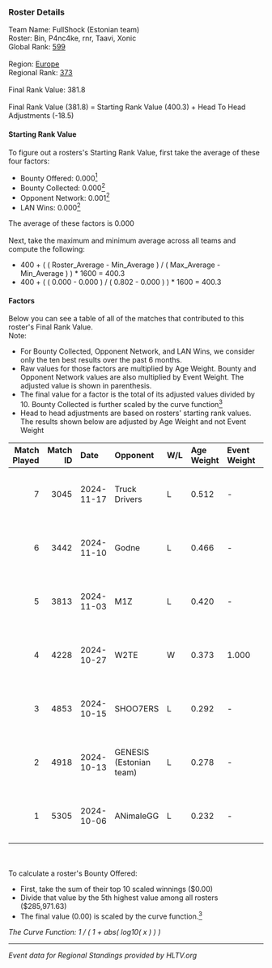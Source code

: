 ### Roster Details<br />
Team Name: FullShock (Estonian team)<br />
Roster: Bin, P4nc4ke, rnr, Taavi, Xonic<br />
Global Rank: [599](../../standings_global_2025_02_28.md)<br />
<br />
Region: [Europe]( ../../standings_europe_2025_02_28.md)<br />
Regional Rank: [373]( ../../standings_europe_2025_02_28.md)<br />
<br />
Final Rank Value:  381.8<br />
<br />
Final Rank Value (381.8) = Starting Rank Value (400.3) + Head To Head Adjustments (-18.5)<br />

#### Starting Rank Value<br />
To figure out a rosters's Starting Rank Value, first take the average of these four factors:<br />
- Bounty Offered: 0.000[<sup>1</sup>](#table2)
- Bounty Collected: 0.000[<sup>2</sup>](#table1)
- Opponent Network: 0.001[<sup>2</sup>](#table1)
- LAN Wins: 0.000[<sup>2</sup>](#table1)

The average of these factors is 0.000<br />
<br />
Next, take the maximum and minimum average across all teams and compute the following:<br />
- 400 + ( ( Roster_Average - Min_Average ) / ( Max_Average - Min_Average ) ) * 1600 = 400.3
- 400 + ( ( 0.000 - 0.000 ) / ( 0.802 - 0.000 ) ) * 1600 = 400.3


#### Factors<br />
Below you can see a table of all of the matches that contributed to this roster's Final Rank Value.<br />
Note:<br />

- For Bounty Collected, Opponent Network, and LAN Wins, we consider only the ten best results over the past 6 months.
- Raw values for those factors are multiplied by Age Weight. Bounty and Opponent Network values are also multiplied by Event Weight. The adjusted value is shown in parenthesis.
- The final value for a factor is the total of its adjusted values divided by 10. Bounty Collected is further scaled by the curve function[<sup>3</sup>](#curveFunction)
- Head to head adjustments are based on rosters' starting rank values. The results shown below are adjusted by Age Weight and not Event Weight
<span id="table1"></span><br />


| Match Played | Match ID | Date       | Opponent                | W/L | Age Weight | Event Weight | Bounty Collected | Opponent Network | LAN Wins  | H2H Adj. | Roster                          |
| -: | -: | :- | :- | :- | :- | :- | :- | :- | :- | -: | :- |
|            7 |     3045 | 2024-11-17 | Truck Drivers           | L   | 0.512      | -            | -                | -                | -         |    -3.24 | Bin, P4nc4ke, rnr, Taavi, Xonic |
|            6 |     3442 | 2024-11-10 | Godne                   | L   | 0.466      | -            | -                | -                | -         |    -7.42 | Bin, P4nc4ke, rnr, Taavi, Xonic |
|            5 |     3813 | 2024-11-03 | M1Z                     | L   | 0.420      | -            | -                | -                | -         |    -6.39 | Bin, P4nc4ke, rnr, Taavi, Xonic |
|            4 |     4228 | 2024-10-27 | W2TE                    | W   | 0.373      | 1.000        | 0.000 (0.000)    | 0.014 (0.005)    | 0 (0.000) |     5.98 | Bin, P4nc4ke, rnr, Taavi, Xonic |
|            3 |     4853 | 2024-10-15 | SHOO7ERS                | L   | 0.292      | -            | -                | -                | -         |    -1.76 | Bin, P4nc4ke, rnr, Taavi, Xonic |
|            2 |     4918 | 2024-10-13 | GENESIS (Estonian team) | L   | 0.278      | -            | -                | -                | -         |    -3.08 | Bin, P4nc4ke, rnr, Taavi, Xonic |
|            1 |     5305 | 2024-10-06 | ANimaleGG               | L   | 0.232      | -            | -                | -                | -         |    -2.61 | Bin, P4nc4ke, rnr, Taavi, Xonic |

<br />
<span id="table2"></span><br />
To calculate a roster's Bounty Offered:<br />

- First, take the sum of their top 10 scaled winnings ($0.00)
- Divide that value by the 5th highest value among all rosters ($285,971.63)
- The final value (0.00) is scaled by the curve function.[<sup>3</sup>](#curveFunction)

<span id="curveFunction"></span>_The Curve Function: 1 / ( 1 + abs( log10( x ) ) )_<br />

---
_Event data for Regional Standings provided by HLTV.org_<br />

